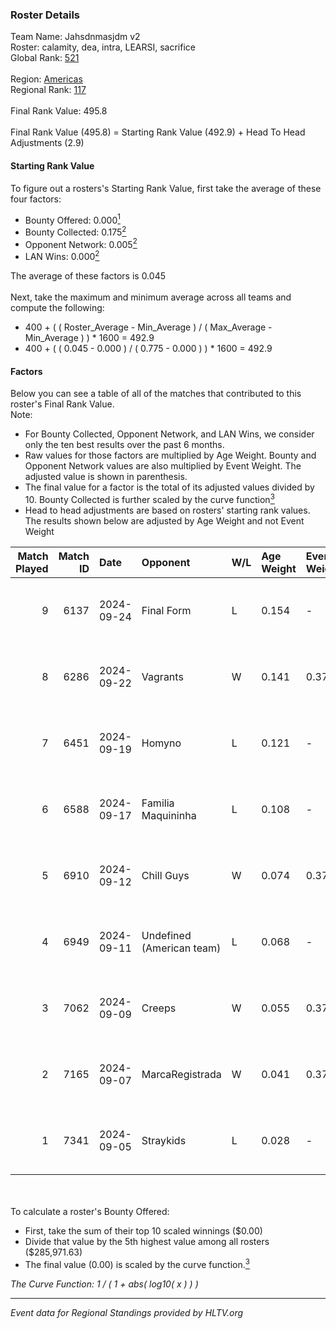 ### Roster Details<br />
Team Name: Jahsdnmasjdm v2<br />
Roster: calamity, dea, intra, LEARSI, sacrifice<br />
Global Rank: [521](../../standings_global_2025_02_28.md)<br />
<br />
Region: [Americas]( ../../standings_americas_2025_02_28.md)<br />
Regional Rank: [117]( ../../standings_americas_2025_02_28.md)<br />
<br />
Final Rank Value:  495.8<br />
<br />
Final Rank Value (495.8) = Starting Rank Value (492.9) + Head To Head Adjustments (2.9)<br />

#### Starting Rank Value<br />
To figure out a rosters's Starting Rank Value, first take the average of these four factors:<br />
- Bounty Offered: 0.000[<sup>1</sup>](#table2)
- Bounty Collected: 0.175[<sup>2</sup>](#table1)
- Opponent Network: 0.005[<sup>2</sup>](#table1)
- LAN Wins: 0.000[<sup>2</sup>](#table1)

The average of these factors is 0.045<br />
<br />
Next, take the maximum and minimum average across all teams and compute the following:<br />
- 400 + ( ( Roster_Average - Min_Average ) / ( Max_Average - Min_Average ) ) * 1600 = 492.9
- 400 + ( ( 0.045 - 0.000 ) / ( 0.775 - 0.000 ) ) * 1600 = 492.9


#### Factors<br />
Below you can see a table of all of the matches that contributed to this roster's Final Rank Value.<br />
Note:<br />

- For Bounty Collected, Opponent Network, and LAN Wins, we consider only the ten best results over the past 6 months.
- Raw values for those factors are multiplied by Age Weight. Bounty and Opponent Network values are also multiplied by Event Weight. The adjusted value is shown in parenthesis.
- The final value for a factor is the total of its adjusted values divided by 10. Bounty Collected is further scaled by the curve function[<sup>3</sup>](#curveFunction)
- Head to head adjustments are based on rosters' starting rank values. The results shown below are adjusted by Age Weight and not Event Weight
<span id="table1"></span><br />


| Match Played | Match ID | Date       | Opponent                  | W/L | Age Weight | Event Weight | Bounty Collected | Opponent Network | LAN Wins  | H2H Adj. | Roster                                  |
| -: | -: | :- | :- | :- | :- | :- | :- | :- | :- | -: | :- |
|            9 |     6137 | 2024-09-24 | Final Form                | L   | 0.154      | -            | -                | -                | -         |    -1.62 | cypress, intra, LEARSI, raw1, sacrifice |
|            8 |     6286 | 2024-09-22 | Vagrants                  | W   | 0.141      | 0.371        | 0.002 (0.000)    | 0.547 (0.028)    | 0 (0.000) |     3.73 | calamity, dea, intra, LEARSI, sacrifice |
|            7 |     6451 | 2024-09-19 | Homyno                    | L   | 0.121      | -            | -                | -                | -         |    -0.81 | cypress, intra, LEARSI, raw1, sacrifice |
|            6 |     6588 | 2024-09-17 | Familia Maquininha        | L   | 0.108      | -            | -                | -                | -         |    -0.88 | cypress, intra, LEARSI, raw1, sacrifice |
|            5 |     6910 | 2024-09-12 | Chill Guys                | W   | 0.074      | 0.371        | 0.004 (0.000)    | 0.664 (0.018)    | 0 (0.000) |     2.04 | cypress, intra, LEARSI, raw1, sacrifice |
|            4 |     6949 | 2024-09-11 | Undefined (American team) | L   | 0.068      | -            | -                | -                | -         |    -0.68 | calamity, cypress, intra, LEARSI, raw1  |
|            3 |     7062 | 2024-09-09 | Creeps                    | W   | 0.055      | 0.372        | 0.000 (0.000)    | 0.003 (0.000)    | 0 (0.000) |     0.64 | calamity, cypress, intra, LEARSI, raw1  |
|            2 |     7165 | 2024-09-07 | MarcaRegistrada           | W   | 0.041      | 0.372        | 0.000 (0.000)    | 0.085 (0.001)    | 0 (0.000) |     0.87 | calamity, cypress, intra, LEARSI, raw1  |
|            1 |     7341 | 2024-09-05 | Straykids                 | L   | 0.028      | -            | -                | -                | -         |    -0.41 | calamity, cypress, intra, LEARSI, raw1  |

<br />
<span id="table2"></span><br />
To calculate a roster's Bounty Offered:<br />

- First, take the sum of their top 10 scaled winnings ($0.00)
- Divide that value by the 5th highest value among all rosters ($285,971.63)
- The final value (0.00) is scaled by the curve function.[<sup>3</sup>](#curveFunction)

<span id="curveFunction"></span>_The Curve Function: 1 / ( 1 + abs( log10( x ) ) )_<br />

---
_Event data for Regional Standings provided by HLTV.org_<br />
